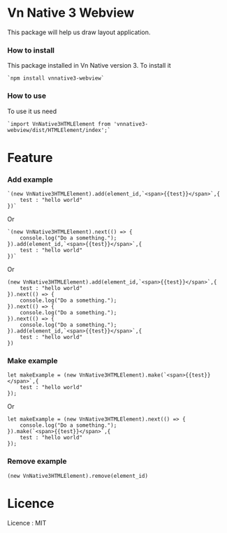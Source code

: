 # Vn Native 3 Webview
This package will help us draw layout application.

### How to install 

This package installed in Vn Native version 3. To install it

    `npm install vnnative3-webview`
### How to use 

To use it us need 

    `import VnNative3HTMLElement from 'vnnative3-webview/dist/HTMLElement/index';`

# Feature 

### Add example 

    `(new VnNative3HTMLElement).add(element_id,`<span>{{test}}</span>`,{
        test : "hello world"
    })`

Or

    `(new VnNative3HTMLElement).next(() => {
        console.log("Do a something.");
    }).add(element_id,`<span>{{test}}</span>`,{
        test : "hello world"
    })`

Or

    (new VnNative3HTMLElement).add(element_id,`<span>{{test}}</span>`,{
        test : "hello world"
    }).next(() => {
        console.log("Do a something.");
    }).next(() => {
        console.log("Do a something.");
    }).next(() => {
        console.log("Do a something.");
    }).add(element_id,`<span>{{test}}</span>`,{
        test : "hello world"
    })

### Make example 

    let makeExample = (new VnNative3HTMLElement).make(`<span>{{test}}</span>`,{
        test : "hello world"
    });

Or

    let makeExample = (new VnNative3HTMLElement).next(() => {
        console.log("Do a something.");
    }).make(`<span>{{test}}</span>`,{
        test : "hello world"
    });

### Remove example 

    (new VnNative3HTMLElement).remove(element_id)

# Licence

Licence : MIT